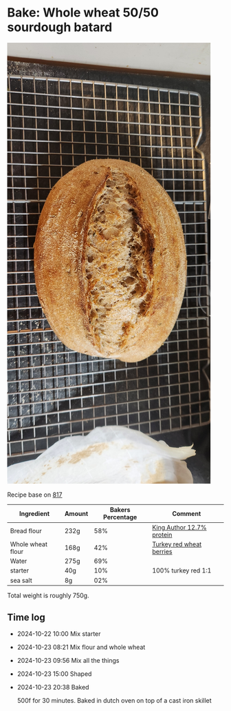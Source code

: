 # Bake: Whole wheat 50/50 sourdough batard

![oval shaped loaf of bread](./loaf.jpg)

Recipe base on [817](../817)

| Ingredient        | Amount | Bakers Percentage | Comment                             |
| ----------------- | ------ | ----------------- | ----------------------------------- |
| Bread flour       | 232g   | 58%               | [King Author 12.7% protein](../642) |
| Whole wheat flour | 168g   | 42%               | [Turkey red wheat berries](../739)  |
| Water             | 275g   | 69%               |                                     |
| starter           | 40g    | 10%               | 100% turkey red 1:1                 |
| sea salt          | 8g     | 02%               |                                     |

Total weight is roughly 750g.

## Time log

- 2024-10-22 10:00 Mix starter
- 2024-10-23 08:21 Mix flour and whole wheat
- 2024-10-23 09:56 Mix all the things
- 2024-10-23 15:00 Shaped
- 2024-10-23 20:38 Baked

  500f for 30 minutes. Baked in dutch oven on top of a cast iron skillet